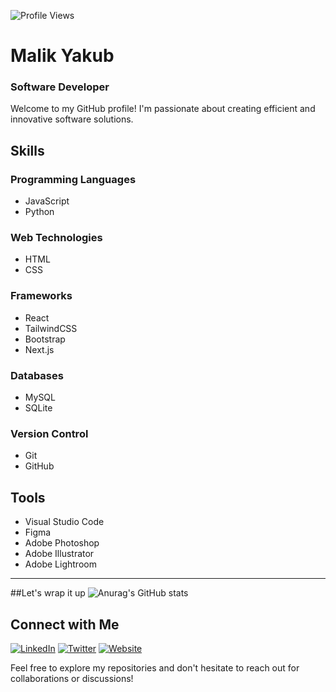 ![Profile Views](https://komarev.com/ghpvc/?username=malikyakub)



# Malik Yakub
### Software Developer

Welcome to my GitHub profile! I'm passionate about creating efficient and innovative software solutions.

## Skills

### Programming Languages
- JavaScript
- Python

### Web Technologies
- HTML
- CSS

### Frameworks
- React
- TailwindCSS
- Bootstrap
- Next.js

### Databases
- MySQL
- SQLite

### Version Control
- Git
- GitHub

## Tools
- Visual Studio Code
- Figma
- Adobe Photoshop
- Adobe Illustrator
- Adobe Lightroom

----
##Let's wrap it up
![Anurag's GitHub stats](https://github-readme-stats.vercel.app/api?username=malikyakub&show_icons=true&theme=radical)

## Connect with Me
[![LinkedIn](https://img.shields.io/badge/LinkedIn-Malik%20Yakub-blue)](https://www.linkedin.com/in/malik-yakub-75778a324)
[![Twitter](https://img.shields.io/badge/Twitter-%40malikyakub-1DA1F2)](https://x.com/malikyakub55777)
[![Website](https://img.shields.io/badge/Website-mk--yakub.netlify.app-brightgreen)](https://mk-yakub.netlify.app)

Feel free to explore my repositories and don't hesitate to reach out for collaborations or discussions!
